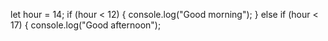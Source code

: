
let hour = 14;
if (hour < 12) {
 console.log("Good morning");
} else if (hour < 17) {
 console.log("Good afternoon");
